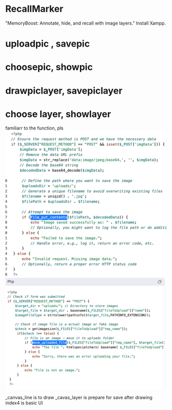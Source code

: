 # RecallMarker
"MemoryBoost: Annotate, hide, and recall with image layers."
Install Xampp.

# uploadpic , savepic
# choosepic, showpic
# drawpiclayer, savepiclayer
# choose layer, showlayer

familiarr to the function, pls
![fpc.png](fpc.png)
![Alt text](muf.png)

_canvas_line is to draw
_cavas_layer is prepare for save after drawing
index4 is basic UI